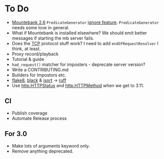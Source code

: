 # To Do

* [Mountebank 2.6](https://www.mbtest.org/releases/v2.6.0) `PredicateGenerator` [ignore feature](https://www.mbtest.org/docs/api/proxies#proxy-predicate-generators). `PredicateGenerator` needs some love in general.
* What if Mountebank is installed elsewhere? We should emit better messages if starting the mb server fails.
* Does the [TCP](http://www.mbtest.org/docs/protocols/tcp) protocol stuff work? I need to add `endOfRequestResolver` I think, at least.
* Proxy record/playback
* Tutorial & guide
* `had_request()` matcher for imposters - deprecate server version?
* Write a CONTRIBUTING.md
* Builders for Impostors etc.
* [flake8](https://github.com/pycqa/flake8), [black](https://github.com/psf/black) & [isort](https://pycqa.github.io/isort/) -> [ruff](https://github.com/astral-sh/ruff)
* Use [http.HTTPStatus](https://docs.python.org/3/library/http.html#http.HTTPStatus) and [http.HTTPMethod](https://docs.python.org/3/library/http.html#http.HTTPMethod) when we get to 3.11.

## CI

* Publish coverage
* Automate Release process

## For 3.0

* Make lots of arguments keyword only.
* Remove anything deprecated.
